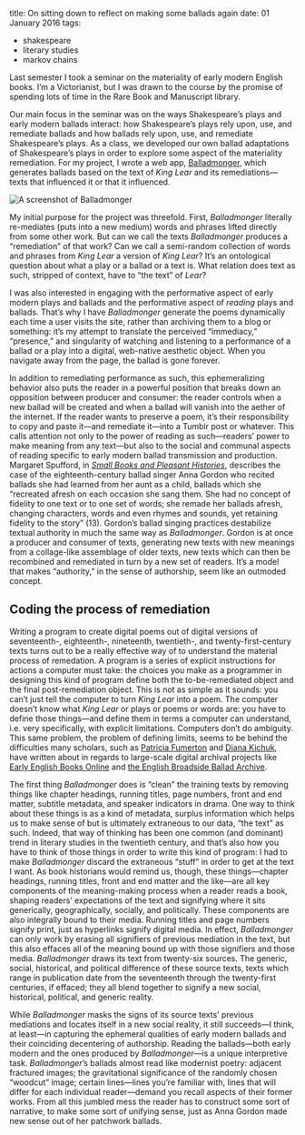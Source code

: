 title: On sitting down to reflect on making some ballads again
date: 01 January 2016
tags:
  - shakespeare
  - literary studies
  - markov chains

Last semester I took a seminar on the materiality of early modern English books. I’m a Victorianist, but I was drawn to the course by the promise of spending lots of time in the Rare Book and Manuscript library.

Our main focus in the seminar was on the ways Shakespeare’s plays and early modern ballads interact: how Shakespeare’s plays rely upon, use, and remediate ballads and how ballads rely upon, use, and remediate Shakespeare’s plays. As a class, we developed our own ballad adaptations of Shakespeare’s plays in order to explore some aspect of the materiality remediation. For my project, I wrote a web app, [Balladmonger](http://balladmonger.kylerjohnston.com), which generates ballads based on the text of *King Lear* and its remediations&mdash;texts that influenced it or that it influenced.

![A screenshot of Balladmonger](/static/img/balladmonger-screenshot.png)

My initial purpose for the project was threefold. First, *Balladmonger* literally re-mediates (puts into a new medium) words and phrases lifted directly from some other work. But can we call the texts *Balladmonger* produces a “remediation” of that work? Can we call a semi-random collection of words and phrases from *King Lear* a version of *King Lear*? It’s an ontological question about what a play or a ballad or a text is. What relation does text as such, stripped of context, have to “the text” of *Lear*?

I was also interested in engaging with the performative aspect of early modern plays and ballads and the performative aspect of *reading* plays and ballads. That’s why I have *Balladmonger* generate the poems dynamically each time a user visits the site, rather than archiving them to a blog or something: it’s my attempt to translate the perceived “immediacy,” “presence,” and singularity of watching and listening to a performance of a ballad or a play into a digital, web-native aesthetic object. When you navigate away from the page, the ballad is gone forever. 

In addition to remediating performance as such, this ephemeralizing behavior also puts the reader in a powerful position that breaks down an opposition between producer and consumer: the reader controls when a new ballad will be created and when a ballad will vanish into the aether of the internet. If the reader wants to preserve a poem, it’s their responsibility to copy and paste it&mdash;and remediate it&mdash;into a Tumblr post or whatever. This calls attention not only to the power of reading as such&mdash;readers’ power to make meaning from any text&mdash;but also to the social and communal aspects of reading specific to early modern ballad transmission and production. Margaret Spufford, in [*Small Books and Pleasant Histories*](https://books.google.com/books?id=KEjQvnsbgUcC&lpg=PP1&dq=small%20books%20and%20pleasant%20histories%20spufford&pg=PP1#v=onepage&q=small%20books%20and%20pleasant%20histories%20spufford&f=false), describes the case of the eighteenth-century ballad singer Anna Gordon who recited ballads she had learned from her aunt as a child, ballads which she “recreated afresh on each occasion she sang them. She had no concept of fidelity to one text or to one set of words; she remade her ballads afresh, changing characters, words and even rhymes and sounds, yet retaining fidelity to the story” (13). Gordon’s ballad singing practices destabilize textual authority in much the same way as *Balladmonger*. Gordon is at once a producer and consumer of texts, generating new texts with new meanings from a collage-like assemblage of older texts, new texts which can then be recombined and remediated in turn by a new set of readers. It’s a model that makes “authority,” in the sense of authorship, seem like an outmoded concept.


Coding the process of remediation
---------------------------------

Writing a program to create digital poems out of digital versions of seventeenth-, eighteenth-, nineteenth, twentieth-, and twenty-first-century texts turns out to be a really effective way of to understand the material process of remedation. A program is a series of explicit instructions for actions a computer must take: the choices you make as a programmer in designing this kind of program define both the to-be-remediated object and the final post-remediation object. This is not as simple as it sounds: you can’t just tell the computer to turn *King Lear* into a poem. The computer doesn’t know what *King Lear* or plays or poems or words are: you have to define those things&mdash;and define them in terms a computer can understand, i.e. very specifically, with explicit limitations. Computers don’t do ambiguity. This same problem, the problem of defining limits, seems to be behind the difficulties many scholars, such as [Patricia Fumerton](https://books.google.com/books?id=aXX8dev1xj0C&lpg=PA22&dq=studies%20in%20ephemera%20patricia%20fumerton&pg=PA55#v=onepage&q&f=false) and [Diana Kichuk](http://llc.oxfordjournals.org/content/22/3/291.abstract), have written about in regards to large-scale digital archival projects like [Early English Books Online](http://eebo.chadwyck.com/home) and [the English Broadside Ballad Archive](http://ebba.english.ucsb.edu).

The first thing *Balladmonger* does is “clean” the training texts by removing things like chapter headings, running titles, page numbers, front and end matter, subtitle metadata, and speaker indicators in drama. One way to think about these things is as a kind of metadata, surplus information which helps us to make sense of but is ultimately extraneous to our data, “the text” as such. Indeed, that way of thinking has been one common (and dominant) trend in literary studies in the twentieth century, and that’s also how you have to think of those things in order to write this kind of program: I had to make *Balladmonger* discard the extraneous “stuff” in order to get at the text I want. As book historians would remind us, though, these things&mdash;chapter headings, running titles, front and end matter and the like&mdash;are all key components of the meaning-making process when a reader reads a book, shaping readers’ expectations of the text and signifying where it sits generically, geographically, socially, and politically. These components are also integrally bound to their media. Running titles and page numbers signify print, just as hyperlinks signify digital media. In effect, *Balladmonger* can only work by erasing all signifiers of previous mediation in the text, but this also effaces all of the meaning bound up with those signifiers and those media. *Balladmonger* draws its text from twenty-six sources. The generic, social, historical, and political difference of these source texts, texts which range in publication date from the seventeenth through the twenty-first centuries, if effaced; they all blend together to signify a new social, historical, political, and generic reality.

While *Balladmonger* masks the signs of its source texts’ previous mediations and locates itself in a new social reality, it still succeeds&mdash;I think, at least&mdash;in capturing the ephemeral qualities of early modern ballads and their coinciding decentering of authorship. Reading the ballads&mdash;both early modern and the ones produced by *Balladmonger*&mdash;is a unique interpretive task. *Balladmonger*’s ballads almost read like modernist poetry: adjacent fractured images; the gravitational significance of the randomly chosen “woodcut” image; certain lines&mdash;lines you’re familiar with, lines that will differ for each individual reader&mdash;demand you recall aspects of their former works. From all this jumbled mess the reader has to construct some sort of narrative, to make some sort of unifying sense, just as Anna Gordon made new sense out of her patchwork ballads.
